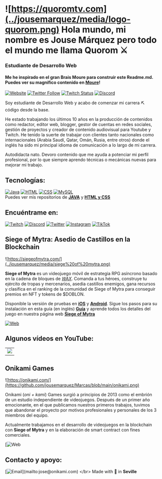 # ![https://quoromtv.com](../jousemarquez/media/logo-quorom.png) Hola mundo, mi nombre es Jouse Márquez pero todo el mundo me llama Quorom ⚔️
### Estudiante de Desarrollo Web
#### Me he inspirado en el gran Brais Moure para construir este Readme.md. Puedes ver su magnífico contenido en [Moure](https://github.com/mouredev)!

[![Website](https://img.shields.io/website?down_color=lighgrey&down_message=offline&style=social&up_color=blue&up_message=visit&url=https%3A%2F%2Fquoromtv.com%2F)](https://www.quoromtv.com)
[![Twitter Follow](https://img.shields.io/twitter/follow/quoromtv?style=social)](https://twitter.com/quoromtv)
[![Twitch Status](https://img.shields.io/twitch/status/quoromtv?style=social)](https://twitch.com/quoromtv)
[![Discord](https://img.shields.io/discord/245280601609994240?style=social&label=Discord&logo=discord)](https://discord.gg/pSWQXPr)


Soy estudiante de Desarrollo Web y acabo de comenzar mi carrera ⛏️ código desde la base.

He estado trabajando los últimos 10 años en la producción de contenidos como redactor, editor web, blogger, gestor de cuentas en redes sociales, gestión de proyectos y creador de contenido audiovisual para Youtube y Twitch. He tenido la suerte de trabajar con clientes tanto nacionales como internacionales (Arabia Saudí, Qatar, Omán, Rusia, entre otros) donde el inglés ha sido mi principal idioma de comunicación a lo largo de mi carrera.

Autodidacta nato. Devoro contenido que me ayuda a potenciar mi perfil profesional, por lo que siempre aprendo técnicas o mecánicas nuevas para mejorar mi trabajo.

## Tecnologías:

[![Java](https://img.shields.io/badge/Java-007396?style=for-the-badge&logo=java&logoColor=white&labelColor=101010)]()
[![HTML](https://img.shields.io/badge/HTML-E4405F?style=for-the-badge&logo=html&logoColor=white&labelColor=101010)]()
[![CSS](https://img.shields.io/badge/CSS-FFCA28?style=for-the-badge&logo=css&logoColor=white&labelColor=101010)]()
[![MySQL](https://img.shields.io/badge/MySQL-4479A1?style=for-the-badge)]()<br>
Puedes ver mis repositorios de [**JAVA**](https://github.com/jousemarquez/Programacion) y [**HTML y CSS**](https://github.com/jousemarquez/Marcas)

## Encuéntrame en:

[![Twitch](https://img.shields.io/badge/Twitch-quoromtv-9146FF?style=for-the-badge&logo=twitch&logoColor=white&labelColor=101010)](https://twitch.com/quoromtv)
[![Discord](https://img.shields.io/badge/Discord-quoromtv-5865F2?style=for-the-badge&logo=discord&logoColor=white&labelColor=101010)](https://discord.gg/pSWQXPr)
[![Twitter](https://img.shields.io/badge/Twitter-@quoromtv-1DA1F2?style=for-the-badge&logo=twitter&logoColor=white&labelColor=101010)](https://twitter.com/quoromtv)
[![Instagram](https://img.shields.io/badge/Instagram-@quoromtv-E4405F?style=for-the-badge&logo=instagram&logoColor=white&labelColor=101010)](https://www.instagram.com/quoromtv)
[![TikTok](https://img.shields.io/badge/TikTok-@quoromtv-69C9D0?style=for-the-badge&logo=tiktok&logoColor=white&labelColor=101010)](https://www.tiktok.com/@quoromtv)

## Siege of Mytra: Asedio de Castillos en la Blockchain
![https://siegeofmytra.com/](../jousemarquez/media/siege%20of%20mytra.png)

**Siege of Mytra** es un videojuego móvil de estrategia RPG asíncrono basado en la cadena de bloques de [*WAX*](https://on.wax.io/wax-io/). Comanda a tus héroes, construye tu ejército de tropas y mercenarios, asedia castillos enemigos, gana recursos y clasifica en el ranking de la comunidad de Siege of Mytra para conseguir premios en NFT y tokens de $DOBLON.

Disponible la versión de pruebas en **[iOS](https://siegeofmytra.com/testflight)** y **[Android](https://play.google.com/store/apps/details?id=com.onikami.siegeofmytra)**. Sigue los pasos para su instalación en esta guía (en inglés) **[Guía](https://onikami.gitbook.io/som-testnet-guide/)** y aprende todos los detalles del juego en nuestra página web **[Siege of Mytra](https://siegeofmytra.com/)**

[![Web](https://img.shields.io/badge/Siege%20of%20Mytra-Web%20Oficial-orange?style=for-the-badge)](https://siegeofmytra.com/)

## Algunos vídeos en YouTube:

<table style="width:100%">
    <tr>
    <td>
	<a href="https://youtu.be/rnYLpja9pPM">
  		<img src="../jousemarquez/media/youtube1.webp">
	</a>
	</td>
    <tr>
</table>

## Onikami Games

![https://onikami.com/](https://github.com/jousemarquez/Marcas/blob/main/onikami.png)

Onikami (*oni + kami*) Games surgió a principios de 2013 como el embrión de un estudio independiente de videojuegos. Después de un primer año emocionante, en el que publicamos nuestros primeros trabajos, tuvimos que abandonar el proyecto por motivos profesionales y personales de los 3 miembros del equipo.

Actualmente trabajamos en el desarrollo de videojuegos en la blockchain con **Siege of Mytra** y en la elaboración de smart contract con fines comerciales.

[![Web](../jousemarquez/media/onikami.png)

## Contacto y apoyo:

[![Email](https://img.shields.io/badge/jose@onikami.com-email_personal_(respuesta_lenta)-D14836?style=for-the-badge&logo=gmail&logoColor=white&labelColor=101010)](mailto:jose@onikami.com)
</br>
Made with 💜 in **Seville**